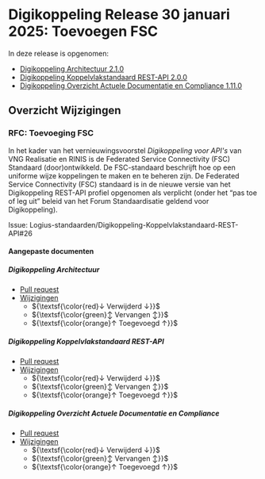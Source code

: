# Digikoppeling Release 30 januari 2025: Toevoegen FSC

In deze release is opgenomen:

- [Digikoppeling Architectuur 2.1.0](https://gitdocumentatie.logius.nl/publicatie/dk/architectuur/2.1.0/)
- [Digikoppeling Koppelvlakstandaard REST-API 2.0.0](https://gitdocumentatie.logius.nl/publicatie/dk/restapi/2.0.0/)
- [Digikoppeling Overzicht Actuele Documentatie en Compliance 1.11.0](https://gitdocumentatie.logius.nl/publicatie/dk/actueel/1.11.0/)

## Overzicht Wijzigingen

### RFC: Toevoeging FSC

In het kader van het vernieuwingsvoorstel _Digikoppeling voor API's_ van VNG Realisatie en RINIS is de Federated Service Connectivity (FSC) Standaard (door)ontwikkeld. De FSC-standaard beschrijft hoe op een uniforme wijze koppelingen te maken en te beheren zijn.
De Federated Service Connectivity (FSC) standaard is in de nieuwe versie van het Digikoppeling REST-API profiel opgenomen als verplicht (onder het “pas toe of leg uit” beleid van het Forum Standaardisatie geldend voor Digikoppeling).

Issue: Logius-standaarden/Digikoppeling-Koppelvlakstandaard-REST-API#26

#### Aangepaste documenten

##### Digikoppeling Architectuur

- [Pull request](https://github.com/Logius-standaarden/Digikoppeling-Architectuur/pull/14)
- [Wijzigingen](https://logius-standaarden.github.io/Digikoppeling-Algemeen/releases/Digikoppeling-Release-20250130/diff-arch.htm)
  - ${\textsf{\color{red}↓ Verwijderd ↓}}$
  - ${\textsf{\color{green}↕ Vervangen ↕}}$
  - ${\textsf{\color{orange}↑ Toegevoegd ↑}}$

##### Digikoppeling Koppelvlakstandaard REST-API

- [Pull request](https://github.com/Logius-standaarden/Digikoppeling-Koppelvlakstandaard-REST-API/pull/29)
- [Wijzigingen](https://logius-standaarden.github.io/Digikoppeling-Algemeen/releases/Digikoppeling-Release-20250130/diff.htm)
  - ${\textsf{\color{red}↓ Verwijderd ↓}}$
  - ${\textsf{\color{green}↕ Vervangen ↕}}$
  - ${\textsf{\color{orange}↑ Toegevoegd ↑}}$

##### Digikoppeling Overzicht Actuele Documentatie en Compliance

- [Pull request](https://github.com/Logius-standaarden/Digikoppeling-Overzicht-Actuele-Documentatie-en-Compliance/pull/10)
- [Wijzigingen](https://logius-standaarden.github.io/Digikoppeling-Algemeen/releases/Digikoppeling-Release-20250130/diff-comp.htm)
  - ${\textsf{\color{red}↓ Verwijderd ↓}}$
  - ${\textsf{\color{green}↕ Vervangen ↕}}$
  - ${\textsf{\color{orange}↑ Toegevoegd ↑}}$
